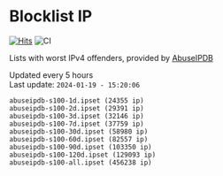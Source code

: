 # Blocklist IP

[![Hits](https://hits.seeyoufarm.com/api/count/incr/badge.svg?url=https%3A%2F%2Fgithub.com%2Fborestad%2Fblocklist-ip%2F&count_bg=%2379C83D&title_bg=%23555555&icon=&icon_color=%23E7E7E7&title=hits&edge_flat=false)](https://hits.seeyoufarm.com)  ![CI](https://img.shields.io/github/workflow/status/borestad/blocklist-ip/CI?style=flat-square)

Lists with worst IPv4 offenders, provided by [AbuseIPDB](https://www.abuseipdb.com/)

<!-- FOOTER-PLACEHOLDER -->
Updated every 5 hours<br>
Last update: `2024-01-19 - 15:20:06`
```
abuseipdb-s100-1d.ipset (24355 ip)
abuseipdb-s100-2d.ipset (29391 ip)
abuseipdb-s100-3d.ipset (32146 ip)
abuseipdb-s100-7d.ipset (37759 ip)
abuseipdb-s100-30d.ipset (58980 ip)
abuseipdb-s100-60d.ipset (82557 ip)
abuseipdb-s100-90d.ipset (103350 ip)
abuseipdb-s100-120d.ipset (129093 ip)
abuseipdb-s100-all.ipset (456238 ip)
```
